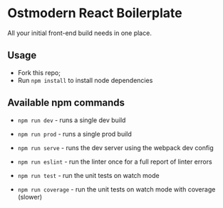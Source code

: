 # Ostmodern React Boilerplate
All your initial front-end build needs in one place.

## Usage

- Fork this repo;
- Run `npm install` to install node dependencies

## Available npm commands

- `npm run dev` - runs a single dev build
- `npm run prod` - runs a single prod build
- `npm run serve` - runs the dev server using the webpack dev config

- `npm run eslint` - run the linter once for a full report of linter errors

- `npm run test` - run the unit tests on watch mode
- `npm run coverage` - run the unit tests on watch mode with coverage (slower)
